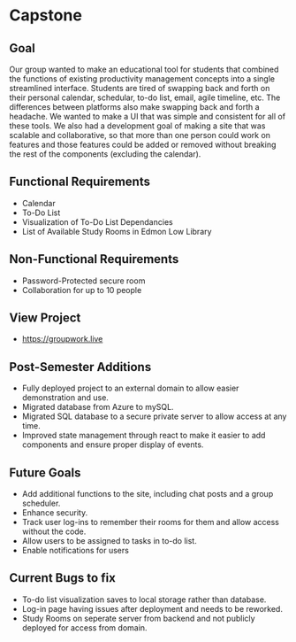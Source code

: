 # Capstone
## Goal
Our group wanted to make an educational tool for students that combined the functions of existing productivity management concepts into a single streamlined interface. Students are tired of swapping back and forth on their personal calendar, schedular, to-do list, email, agile timeline, etc. The differences between platforms also make swapping back and forth a headache. We wanted to make a UI that was simple and consistent for all of these tools. We also had a development goal of making a site that was scalable and collaborative, so that more than one person could work on features and those features could be added or removed without breaking the rest of the components (excluding the calendar). 
## Functional Requirements
- Calendar
- To-Do List
- Visualization of To-Do List Dependancies
- List of Available Study Rooms in Edmon Low Library
## Non-Functional Requirements
- Password-Protected secure room
- Collaboration for up to 10 people
## View Project
- https://groupwork.live
## Post-Semester Additions
- Fully deployed project to an external domain to allow easier demonstration and use.
- Migrated database from Azure to mySQL.
- Migrated SQL database to a secure private server to allow access at any time.
- Improved state management through react to make it easier to add components and ensure proper display of events.
## Future Goals
- Add additional functions to the site, including chat posts and a group scheduler.
- Enhance security.
- Track user log-ins to remember their rooms for them and allow access without the code.
- Allow users to be assigned to tasks in to-do list.
- Enable notifications for users
## Current Bugs to fix
- To-do list visualization saves to local storage rather than database.
- Log-in page having issues after deployment and needs to be reworked.
- Study Rooms on seperate server from backend and not publicly deployed for access from domain.

